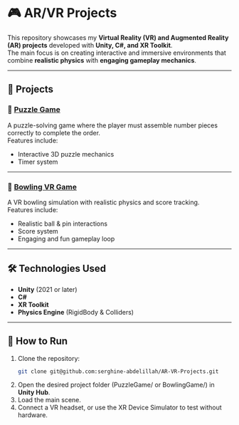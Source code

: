 # 🎮 AR/VR Projects

This repository showcases my **Virtual Reality (VR) and Augmented Reality (AR) projects** developed with **Unity, C#, and XR Toolkit**.  
The main focus is on creating interactive and immersive environments that combine **realistic physics** with **engaging gameplay mechanics**.

---

## 📂 Projects

### 🧩 [Puzzle Game](./PuzzleGame)
A puzzle-solving game where the player must assemble number pieces correctly to complete the order.  
Features include:
- Interactive 3D puzzle mechanics
- Timer system

---

### 🎳 [Bowling VR Game](./BowlingGame)
A VR bowling simulation with realistic physics and score tracking.  
Features include:
- Realistic ball & pin interactions
- Score system
- Engaging and fun gameplay loop

---

## 🛠️ Technologies Used
- **Unity** (2021 or later)
- **C#**
- **XR Toolkit**
- **Physics Engine** (RigidBody & Colliders)

---

## 🚀 How to Run
1. Clone the repository:
   ```bash
   git clone git@github.com:serghine-abdelillah/AR-VR-Projects.git
2. Open the desired project folder (PuzzleGame/ or BowlingGame/) in **Unity Hub**.
3. Load the main scene.
4. Connect a VR headset, or use the XR Device Simulator to test without hardware.
